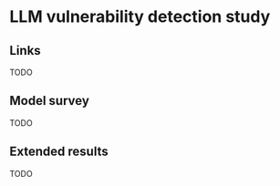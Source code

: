 # LLM vulnerability detection study

## Links

TODO

## Model survey

TODO

## Extended results

TODO
